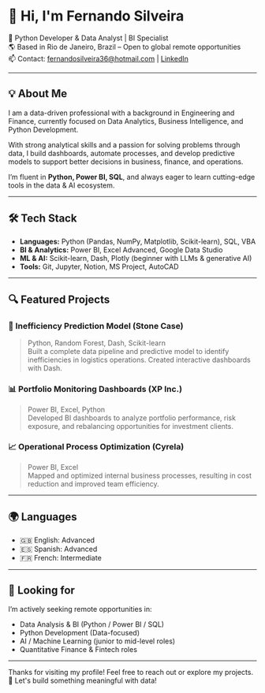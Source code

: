 # 👋 Hi, I'm Fernando Silveira

🎯 Python Developer & Data Analyst | BI Specialist  
🌎 Based in Rio de Janeiro, Brazil – Open to global remote opportunities  
📫 Contact: fernandosilveira36@hotmail.com | [LinkedIn](https://linkedin.com/in/fernandocarvalhosilveira)

---

## 💡 About Me

I am a data-driven professional with a background in Engineering and Finance, currently focused on Data Analytics, Business Intelligence, and Python Development.

With strong analytical skills and a passion for solving problems through data, I build dashboards, automate processes, and develop predictive models to support better decisions in business, finance, and operations.

I’m fluent in **Python, Power BI, SQL**, and always eager to learn cutting-edge tools in the data & AI ecosystem.

---

## 🛠️ Tech Stack

- **Languages:** Python (Pandas, NumPy, Matplotlib, Scikit-learn), SQL, VBA  
- **BI & Analytics:** Power BI, Excel Advanced, Google Data Studio  
- **ML & AI:** Scikit-learn, Dash, Plotly (beginner with LLMs & generative AI)  
- **Tools:** Git, Jupyter, Notion, MS Project, AutoCAD

---

## 🔍 Featured Projects

### 🧠 Inefficiency Prediction Model (Stone Case)
> Python, Random Forest, Dash, Scikit-learn  
Built a complete data pipeline and predictive model to identify inefficiencies in logistics operations. Created interactive dashboards with Dash.

### 📊 Portfolio Monitoring Dashboards (XP Inc.)
> Power BI, Excel, Python  
Developed BI dashboards to analyze portfolio performance, risk exposure, and rebalancing opportunities for investment clients.

### 📈 Operational Process Optimization (Cyrela)
> Power BI, Excel  
Mapped and optimized internal business processes, resulting in cost reduction and improved team efficiency.

---

## 🌍 Languages

- 🇬🇧 English: Advanced  
- 🇪🇸 Spanish: Advanced  
- 🇫🇷 French: Intermediate  

---

## 📌 Looking for

I’m actively seeking remote opportunities in:
- Data Analysis & BI (Python / Power BI / SQL)
- Python Development (Data-focused)
- AI / Machine Learning (junior to mid-level roles)
- Quantitative Finance & Fintech roles

---

Thanks for visiting my profile! Feel free to reach out or explore my projects.  
🚀 Let's build something meaningful with data!
